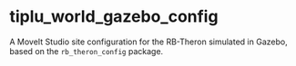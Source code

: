# tiplu_world_gazebo_config

A MoveIt Studio site configuration for the RB-Theron simulated in Gazebo, based on the `rb_theron_config` package.
